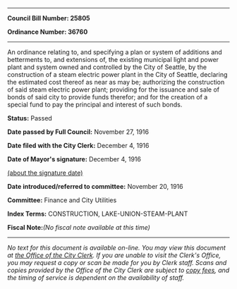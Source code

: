 

********

**Council Bill Number: 25805**
   
**Ordinance Number: 36760**
********

 An ordinance relating to, and specifying a plan or system of additions and betterments to, and extensions of, the existing municipal light and power plant and system owned and controlled by the City of Seattle, by the construction of a steam electric power plant in the City of Seattle, declaring the estimated cost thereof as near as may be; authorizing the construction of said steam electric power plant; providing for the issuance and sale of bonds of said city to provide funds therefor; and for the creation of a special fund to pay the principal and interest of such bonds.

**Status:** Passed
   
**Date passed by Full Council:** November 27, 1916
   
**Date filed with the City Clerk:** December 4, 1916
   
**Date of Mayor's signature:** December 4, 1916
   
[(about the signature date)](/~public/approvaldate.htm)
   
   
   
**Date introduced/referred to committee:** November 20, 1916
   
**Committee:** Finance and City Utilities
   
   
**Index Terms:** CONSTRUCTION, LAKE-UNION-STEAM-PLANT

**Fiscal Note:**_(No fiscal note available at this time)_
********

_No text for this document is available on-line. You may view this document at [the Office of the City Clerk](http://www.seattle.gov/leg/clerk/contactUs.htm). If you are unable to visit the Clerk's Office, you may request a copy or scan be made for you by Clerk staff. Scans and copies provided by the Office of the City Clerk are subject to [copy fees](http://clerk.seattle.gov/~public/clerkfees.htm), and the timing of service is dependent on the availability of staff._

